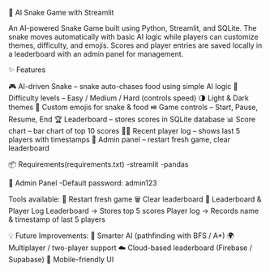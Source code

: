 🤖 AI Snake Game with Streamlit

An AI-powered Snake Game built using Python, Streamlit, and SQLite.
The snake moves automatically with basic AI logic while players can customize themes, difficulty, and emojis. Scores and player entries are saved locally in a leaderboard with an admin panel for management.

✨ Features

🎮 AI-driven Snake – snake auto-chases food using simple AI logic
🎯 Difficulty levels – Easy / Medium / Hard (controls speed)
🌗 Light & Dark themes
🐍 Custom emojis for snake & food
⏯️ Game controls – Start, Pause, Resume, End
🏆 Leaderboard – stores scores in SQLite database
📊 Score chart – bar chart of top 10 scores
🧑‍🎮 Recent player log – shows last 5 players with timestamps
🔐 Admin panel – restart fresh game, clear leaderboard

📦 Requirements(requirements.txt)
-streamlit
-pandas

🔐 Admin Panel
-Default password: admin123

Tools available:
🔁 Restart fresh game
🗑️ Clear leaderboard
🏅 Leaderboard & Player Log
Leaderboard → Stores top 5 scores
Player log → Records name & timestamp of last 5 players

💡 Future Improvements: 
🚀 Smarter AI (pathfinding with BFS / A*)
🌍 Multiplayer / two-player support
☁️ Cloud-based leaderboard (Firebase / Supabase)
📱 Mobile-friendly UI
